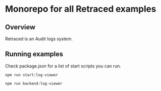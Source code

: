# Monorepo for all Retraced examples

## Overview

Retraced is an Audit logs system.

## Running examples

Check package.json for a list of start scripts you can run. 

`npm run start:log-viewer`

`npm run backend:log-viewer`